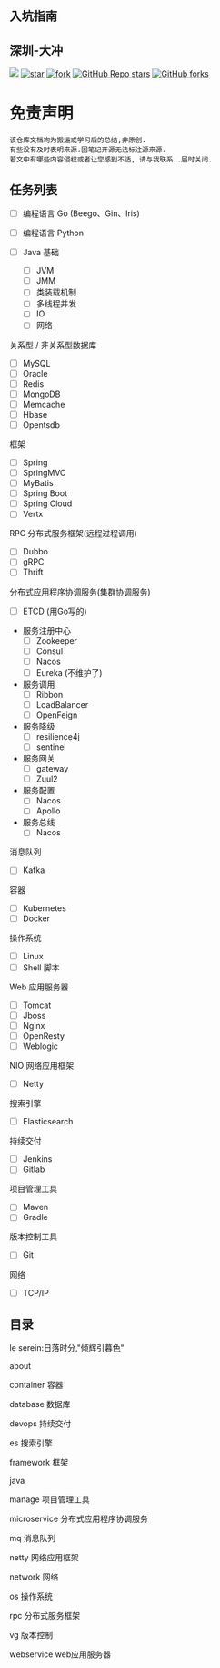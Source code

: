## 入坑指南

## 深圳-大冲

[![](https://img.shields.io/badge/Author-yuanwu-orange.svg)](https://gitee.com/yuanwu233/CrazyNote) 
[![star](https://gitee.com/yuanwu233/CrazyNote/badge/star.svg?theme=dark)](https://gitee.com/yuanwu233/CrazyNote)
[![fork](https://gitee.com/yuanwu233/CrazyNote/badge/fork.svg?theme=dark)](https://gitee.com/yuanwu233/CrazyNote)
[![GitHub Repo stars](https://img.shields.io/github/stars/Doing-code/Java-Two-years-of-work-experience?logo=github)](https://github.com/Doing-code/Java-Two-years-of-work-experience)
[![GitHub forks](https://img.shields.io/github/forks/Doing-code/Java-Two-years-of-work-experience?logo=github)](https://github.com/Doing-code/Java-Two-years-of-work-experience)

# 免责声明
    该仓库文档均为搬运或学习后的总结,非原创.
    有些没有及时表明来源.固笔记开源无法标注源来源.
    若文中有哪些内容侵权或者让您感到不适, 请与我联系 .届时关闭.

## 任务列表
- [ ] 编程语言 Go (Beego、Gin、Iris)
- [ ] 编程语言 Python

- [ ] Java 基础
    - [ ] JVM
    - [ ] JMM
    - [ ] 类装载机制
    - [ ] 多线程并发
    - [ ] IO
    - [ ] 网络
    
关系型 / 非关系型数据库
- [ ] MySQL
- [ ] Oracle
- [ ] Redis
- [ ] MongoDB
- [ ] Memcache 
- [ ] Hbase 
- [ ] Opentsdb 

框架
- [ ] Spring
- [ ] SpringMVC
- [ ] MyBatis
- [ ] Spring Boot
- [ ] Spring Cloud
- [ ] Vertx

RPC 分布式服务框架(远程过程调用)
- [ ] Dubbo
- [ ] gRPC
- [ ] Thrift

分布式应用程序协调服务(集群协调服务)
- [ ] ETCD (用Go写的)
- 服务注册中心
    - [ ] Zookeeper
    - [ ] Consul 
    - [ ] Nacos 
    - [ ] Eureka (不维护了)
- 服务调用
    - [ ] Ribbon
    - [ ] LoadBalancer
    - [ ] OpenFeign
- 服务降级
    - [ ] resilience4j
    - [ ] sentinel
- 服务网关
    - [ ] gateway
    - [ ] Zuul2
- 服务配置
    - [ ] Nacos
    - [ ] Apollo 
- 服务总线
    - [ ] Nacos

消息队列
- [ ] Kafka

容器
- [ ] Kubernetes
- [ ] Docker 

操作系统
- [ ] Linux 
- [ ] Shell 脚本

Web 应用服务器
- [ ] Tomcat 
- [ ] Jboss  
- [ ] Nginx 
- [ ] OpenResty 
- [ ] Weblogic 

NIO 网络应用框架
- [ ] Netty 

搜索引擎
- [ ] Elasticsearch 

持续交付
- [ ] Jenkins 
- [ ] Gitlab 

项目管理工具
- [ ] Maven 
- [ ] Gradle

版本控制工具
- [ ] Git 

网络
- [ ] TCP/IP




## 目录
le serein:日落时分,"倾辉引暮色"

about

container 容器

database 数据库

devops 持续交付

es 搜索引擎

framework 框架

java

manage 项目管理工具

microservice 分布式应用程序协调服务

mq 消息队列

netty 网络应用框架

network 网络

os 操作系统

rpc 分布式服务框架

vg 版本控制

webservice web应用服务器